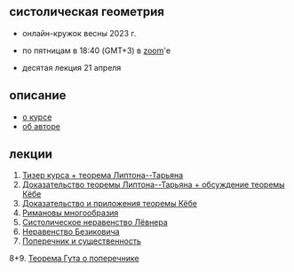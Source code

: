 ## систолическая геометрия

- онлайн-кружок весны 2023 г.

- по пятницам в 18:40 (GMT+3) в [zoom](https://us06web.zoom.us/j/89148032937?pwd=aUNkNmd1eHUxTzd4a24wQ1VyUmVxQT09)'е

- десятая лекция 21 апреля

<!-- .slide -->

## описание

- [о курсе]({{site.baseurl}}/intro)
- [об авторе]({{site.baseurl}}/about)

<!-- .slide vertical=true -->


## лекции

1. [Тизер курса + теорема Липтона--Тарьяна]({{site.baseurl}}/lecture1)
2. [Доказательство теоремы Липтона--Тарьяна + обсуждение теоремы Кёбе]({{site.baseurl}}/lecture2)
3. [Доказательство и приложения теоремы Кёбе]({{site.baseurl}}/lecture3)
4. [Римановы многообразия]({{site.baseurl}}/lecture4)
5. [Систолическое неравенство Лёвнера]({{site.baseurl}}/lecture5)
6. [Неравенство Безиковича]({{site.baseurl}}/lecture6)
7. [Поперечник и существенность]({{site.baseurl}}/lecture7)

8+9. [Теорема Гута о поперечнике]({{site.baseurl}}/lecture89)